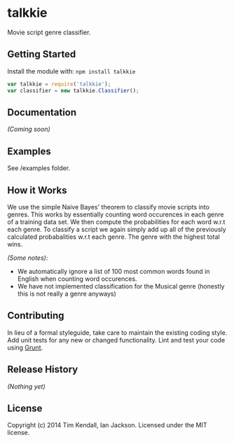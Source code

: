 # talkkie
Movie script genre classifier.

## Getting Started
Install the module with: `npm install talkkie`

```javascript
var talkkie = require('talkkie');
var classifier = new talkkie.Classifier();
```

## Documentation
_(Coming soon)_

## Examples
See /examples folder.

## How it Works
We use the simple Naive Bayes' theorem to classify movie scripts into genres. This works by essentially counting word occurences in each genre of a training data set. We then compute the probabilities for each word w.r.t each genre. To classify a script we again simply add up all of the previously calculated probabalities w.r.t each genre. The genre with the highest total wins.

_(Some notes)_:
 - We automatically ignore a list of 100 most common words found in English when counting word occurences.
 - We have not implemented classification for the Musical genre (honestly this is not really a genre anyways)

## Contributing
In lieu of a formal styleguide, take care to maintain the existing coding style. Add unit tests for any new or changed functionality. Lint and test your code using [Grunt](http://gruntjs.com/).

## Release History
_(Nothing yet)_

## License
Copyright (c) 2014 Tim Kendall, Ian Jackson. Licensed under the MIT license.
